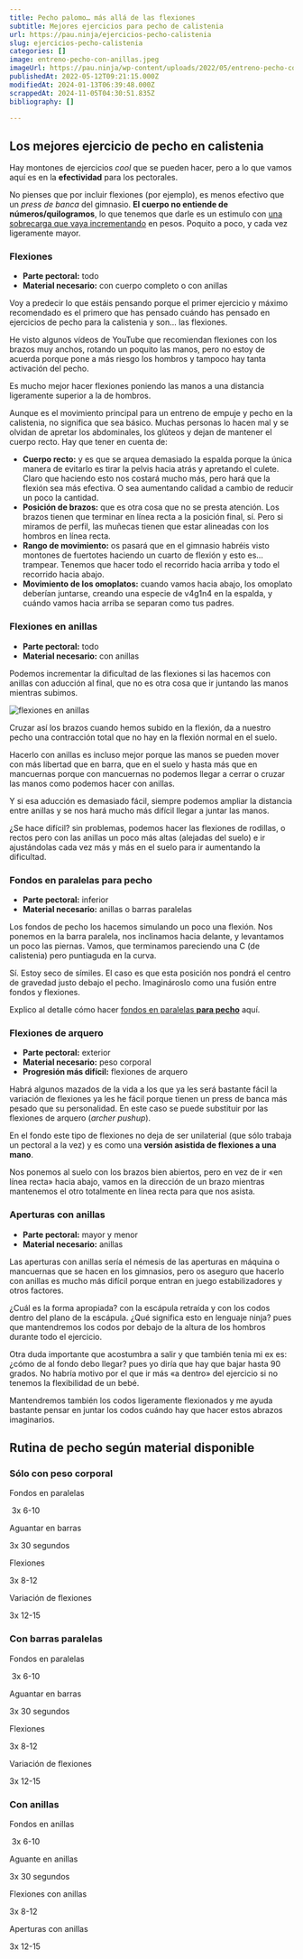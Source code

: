 ```yaml
---
title: Pecho palomo… más allá de las flexiones
subtitle: Mejores ejercicios para pecho de calistenia
url: https://pau.ninja/ejercicios-pecho-calistenia
slug: ejercicios-pecho-calistenia
categories: []
image: entreno-pecho-con-anillas.jpeg
imageUrl: https://pau.ninja/wp-content/uploads/2022/05/entreno-pecho-con-anillas.jpeg
publishedAt: 2022-05-12T09:21:15.000Z
modifiedAt: 2024-01-13T06:39:48.000Z
scrappedAt: 2024-11-05T04:30:51.835Z
bibliography: []

---
```


## Los mejores ejercicio de pecho en calistenia

Hay montones de ejercicios _cool_ que se pueden hacer, pero a lo que vamos aquí es en la **efectividad** para los pectorales.

No pienses que por incluir flexiones (por ejemplo), es menos efectivo que un _press de banca_ del gimnasio. **El cuerpo no entiende de números/quilogramos**, lo que tenemos que darle es un estimulo con [una sobrecarga que vaya incrementando](./sobrecarga-progresiva-gym) en pesos. Poquito a poco, y cada vez ligeramente mayor.

### Flexiones

- **Parte pectoral:** todo
- **Material necesario:** con cuerpo completo o con anillas

Voy a predecir lo que estáis pensando porque el primer ejercicio y máximo recomendado es el primero que has pensado cuándo has pensado en ejercicios de pecho para la calistenia y son… las flexiones.

He visto algunos vídeos de YouTube que recomiendan flexiones con los brazos muy anchos, rotando un poquito las manos, pero no estoy de acuerda porque pone a más riesgo los hombros y tampoco hay tanta activación del pecho.

Es mucho mejor hacer flexiones poniendo las manos a una distancia ligeramente superior a la de hombros.

Aunque es el movimiento principal para un entreno de empuje y pecho en la calistenia, no significa que sea básico. Muchas personas lo hacen mal y se olvidan de apretar los abdominales, los glúteos y dejan de mantener el cuerpo recto. Hay que tener en cuenta de:

- **Cuerpo recto:** y es que se arquea demasiado la espalda porque la única manera de evitarlo es tirar la pelvis hacia atrás y apretando el culete. Claro que haciendo esto nos costará mucho más, pero hará que la flexión sea más efectiva. O sea aumentando calidad a cambio de reducir un poco la cantidad.
- **Posición de brazos:** que es otra cosa que no se presta atención. Los brazos tienen que terminar en línea recta a la posición final, sí. Pero si miramos de perfil, las muñecas tienen que estar alineadas con los hombros en línea recta.
- **Rango de movimiento:** os pasará que en el gimnasio habréis visto montones de fuertotes haciendo un cuarto de flexión y esto es… trampear. Tenemos que hacer todo el recorrido hacia arriba y todo el recorrido hacia abajo.
- **Movimiento de los omoplatos:** cuando vamos hacia abajo, los omoplato deberían juntarse, creando una especie de v4g1n4 en la espalda, y cuándo vamos hacia arriba se separan como tus padres.

### Flexiones en anillas

- **Parte pectoral:** todo
- **Material necesario:** con anillas

Podemos incrementar la dificultad de las flexiones si las hacemos con anillas con aducción al final, que no es otra cosa que ir juntando las manos mientras subimos.

![flexiones en anillas](./wp-content/uploads/2022/05flexiones-en-anillas.jpeg)

Cruzar así los brazos cuando hemos subido en la flexión, da a nuestro pecho una contracción total que no hay en la flexión normal en el suelo.

Hacerlo con anillas es incluso mejor porque las manos se pueden mover con más libertad que en barra, que en el suelo y hasta más que en mancuernas porque con mancuernas no podemos llegar a cerrar o cruzar las manos como podemos hacer con anillas.

Y si esa aducción es demasiado fácil, siempre podemos ampliar la distancia entre anillas y se nos hará mucho más difícil llegar a juntar las manos.

¿Se hace difícil? sin problemas, podemos hacer las flexiones de rodillas, o rectos pero con las anillas un poco más altas (alejadas del suelo) e ir ajustándolas cada vez más y más en el suelo para ir aumentando la dificultad.

### Fondos en paralelas para pecho

- **Parte pectoral:** inferior
- **Material necesario:** anillas o barras paralelas

Los fondos de pecho los hacemos simulando un poco una flexión. Nos ponemos en la barra paralela, nos inclinamos hacia delante, y levantamos un poco las piernas. Vamos, que terminamos pareciendo una C (de calistenia) pero puntiaguda en la curva.

Sí. Estoy seco de símiles. El caso es que esta posición nos pondrá el centro de gravedad justo debajo el pecho. Imaginároslo como una fusión entre fondos y flexiones.

Explico al detalle cómo hacer [fondos en paralelas **para pecho**](./fondos-en-paralelas#Para_pecho) aquí.

### Flexiones de arquero

- **Parte pectoral:** exterior
- **Material necesario:** peso corporal
- **Progresión más difícil:** flexiones de arquero

Habrá algunos mazados de la vida a los que ya les será bastante fácil la variación de flexiones ya les he fácil porque tienen un press de banca más pesado que su personalidad. En este caso se puede substituir por las flexiones de arquero (_archer pushup_).

En el fondo este tipo de flexiones no deja de ser unilaterial (que sólo trabaja un pectoral a la vez) y es como una **versión asistida de flexiones a una mano**.

Nos ponemos al suelo con los brazos bien abiertos, pero en vez de ir «en línea recta» hacia abajo, vamos en la dirección de un brazo mientras mantenemos el otro totalmente en línea recta para que nos asista.

### Aperturas con anillas

- **Parte pectoral:** mayor y menor
- **Material necesario:** anillas

Las aperturas con anillas sería el némesis de las aperturas en máquina o mancuernas que se hacen en los gimnasios, pero os aseguro que hacerlo con anillas es mucho más difícil porque entran en juego estabilizadores y otros factores.

¿Cuál es la forma apropiada? con la escápula retraída y con los codos dentro del plano de la escápula. ¿Qué significa esto en lenguaje ninja? pues que mantendremos los codos por debajo de la altura de los hombros durante todo el ejercicio.

Otra duda importante que acostumbra a salir y que también tenia mi ex es: ¿cómo de al fondo debo llegar? pues yo diría que hay que bajar hasta 90 grados. No habría motivo por el que ir más «a dentro» del ejercicio si no tenemos la flexibilidad de un bebé.

Mantendremos también los codos ligeramente flexionados y me ayuda bastante pensar en juntar los codos cuándo hay que hacer estos abrazos imaginarios.

## Rutina de pecho según material disponible

### Sólo con peso corporal

Fondos en paralelas

 3x 6-10

Aguantar en barras

3x 30 segundos

Flexiones

3x 8-12

Variación de flexiones

3x 12-15

### Con barras paralelas

Fondos en paralelas

 3x 6-10

Aguantar en barras

3x 30 segundos

Flexiones

3x 8-12

Variación de flexiones

3x 12-15

### Con anillas

Fondos en anillas

 3x 6-10

Aguante en anillas

3x 30 segundos

Flexiones con anillas

3x 8-12

Aperturas con anillas

3x 12-15